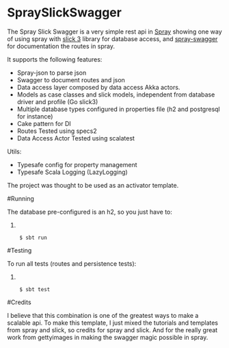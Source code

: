# SpraySlickSwagger
The Spray Slick Swagger is a very simple rest api in [Spray](https://github.com/spray/spray) showing one way of using spray with [slick 3](https://github.com/slick/slick) library for database access, and [spray-swagger](https://github.com/gettyimages/spray-swagger) for documentation the routes in spray.


It supports the following features:

* Spray-json to parse json
* Swagger to document routes and json
* Data access layer composed by data access Akka actors.
* Models as case classes and slick models, independent from database driver and profile (Go slick3)
* Multiple database types configured in properties file (h2 and postgresql for instance)
* Cake pattern for DI
* Routes Tested using specs2
* Data Access Actor Tested using scalatest

Utils: 

* Typesafe config for property management
* Typesafe Scala Logging (LazyLogging)

The project was thought to be used as an activator template.

#Running

The database pre-configured is an h2, so you just have to:

1.

        $ sbt run

#Testing

To run all tests (routes and persistence tests):

1.

        $ sbt test


#Credits

I believe that this combination is one of the greatest ways to make a scalable api. To make this template, I just mixed the tutorials and templates from spray and slick, so credits for spray and slick. And for the really great work from gettyimages in making the swagger magic possible in spray.
